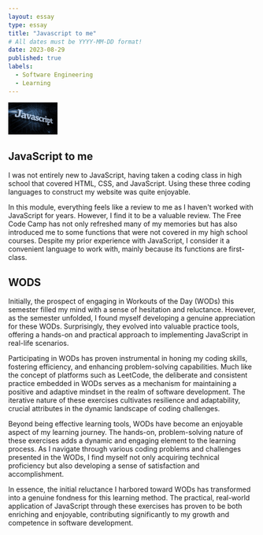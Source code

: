```yaml
---
layout: essay
type: essay
title: "Javascript to me"
# All dates must be YYYY-MM-DD format!
date: 2023-08-29
published: true
labels:
  - Software Engineering
  - Learning
---
```


<img width="100px" class="rounded float-start pe-4" src="../img/javaSPT/jst.png">

## JavaScript to me
I was not entirely new to JavaScript, having taken a coding class in high school that covered HTML, CSS, and JavaScript. Using these three coding languages to construct my website was quite enjoyable.

In this module, everything feels like a review to me as I haven't worked with JavaScript for years. However, I find it to be a valuable review. The Free Code Camp has 
not only refreshed many of my memories but has also introduced me to some functions that were not covered in my high school courses. Despite my prior experience with JavaScript, 
I consider it a convenient language to work with, mainly because its functions are first-class.

## WODS
Initially, the prospect of engaging in Workouts of the Day (WODs) this semester filled my mind with a sense of hesitation and reluctance. However, as the semester unfolded,
I found myself developing a genuine appreciation for these WODs. Surprisingly, they evolved into valuable practice tools, offering a hands-on and practical approach to implementing 
JavaScript in real-life scenarios.

Participating in WODs has proven instrumental in honing my coding skills, fostering efficiency, and enhancing problem-solving capabilities. Much like the concept of platforms such as LeetCode, 
the deliberate and consistent practice embedded in WODs serves as a mechanism for maintaining a positive and adaptive mindset in the realm of software development. The iterative nature 
of these exercises cultivates resilience and adaptability, crucial attributes in the dynamic landscape of coding challenges.

Beyond being effective learning tools, WODs have become an enjoyable aspect of my learning journey. The hands-on, problem-solving nature of these exercises adds a dynamic and engaging element 
to the learning process. As I navigate through various coding problems and challenges presented in the WODs, I find myself not only acquiring technical proficiency but also developing a 
sense of satisfaction and accomplishment.

In essence, the initial reluctance I harbored toward WODs has transformed into a genuine fondness for this learning method. The practical, real-world application of JavaScript 
through these exercises has proven to be both enriching and enjoyable, contributing significantly to my growth and competence in software development.

